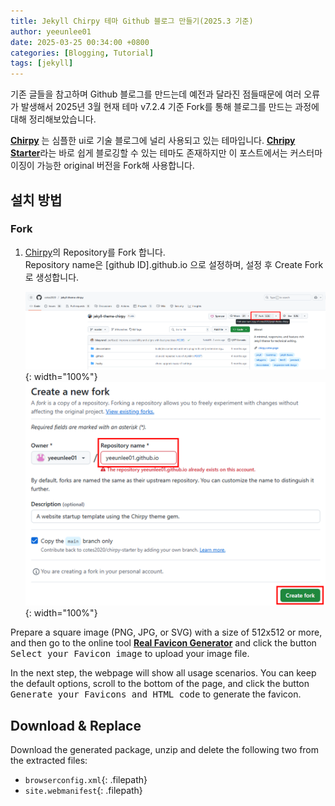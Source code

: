 ```yaml
---
title: Jekyll Chirpy 테마 Github 블로그 만들기(2025.3 기준)
author: yeeunlee01
date: 2025-03-25 00:34:00 +0800
categories: [Blogging, Tutorial]
tags: [jekyll]
---
```


기존 글들을 참고하며 Github 블로그를 만드는데 예전과 달라진 점들때문에 여러 오류가 발생해서 2025년 3월 현재 테마 v7.2.4 기준 Fork를 통해 블로그를 만드는 과정에 대해 정리해보았습니다.  

[**Chirpy**](https://github.com/cotes2020/jekyll-theme-chirpy) 는 심플한 ui로 기술 블로그에 널리 사용되고 있는 테마입니다. [**Chripy Starter**](https://github.com/cotes2020/chirpy-starter)라는 바로 쉽게 블로깅할 수 있는 테마도 존재하지만 이 포스트에서는 커스터마이징이 가능한 original 버전을 Fork해 사용합니다.


## 설치 방법

### Fork

1. [Chirpy](https://github.com/cotes2020/jekyll-theme-chirpy)의 Repository를 Fork 합니다.<br>
   Repository name은 [github ID].github.io 으로 설정하며, 설정 후 Create Fork로 생성합니다.

   ![image](/assets/img/posts/2025-03-25-gitblog/fork.png){: width="100%"}  
   ![image](/assets/img/posts/2025-03-25-gitblog/fork2.png){: width="100%"}



Prepare a square image (PNG, JPG, or SVG) with a size of 512x512 or more, and then go to the online tool [**Real Favicon Generator**](https://realfavicongenerator.net/) and click the button <kbd>Select your Favicon image</kbd> to upload your image file.

In the next step, the webpage will show all usage scenarios. You can keep the default options, scroll to the bottom of the page, and click the button <kbd>Generate your Favicons and HTML code</kbd> to generate the favicon.

## Download & Replace

Download the generated package, unzip and delete the following two from the extracted files:

- `browserconfig.xml`{: .filepath}
- `site.webmanifest`{: .filepath}
